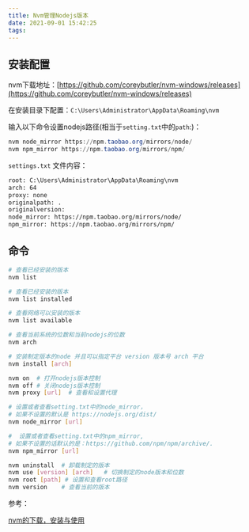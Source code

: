 ```yaml
---
title: Nvm管理Nodejs版本
date: 2021-09-01 15:42:25
tags:
---
```


## 安装配置

nvm下载地址：[https://github.com/coreybutler/nvm-windows/releases](https://github.com/coreybutler/nvm-windows/releases)

在安装目录下配置：`C:\Users\Administrator\AppData\Roaming\nvm`

输入以下命令设置nodejs路径(相当于`setting.txt`中的`path`:)：

```ps1
nvm node_mirror https://npm.taobao.org/mirrors/node/
nvm npm_mirror https://npm.taobao.org/mirrors/npm/
```

`settings.txt` 文件内容：

```txt
root: C:\Users\Administrator\AppData\Roaming\nvm
arch: 64
proxy: none
originalpath: .
originalversion: 
node_mirror: https://npm.taobao.org/mirrors/node/
npm_mirror: https://npm.taobao.org/mirrors/npm/
```

## 命令

```sh
# 查看已经安装的版本
nvm list

# 查看已经安装的版本
nvm list installed

# 查看网络可以安装的版本
nvm list available

# 查看当前系统的位数和当前nodejs的位数
nvm arch 

# 安装制定版本的node 并且可以指定平台 version 版本号 arch 平台
nvm install [arch]

nvm on  # 打开nodejs版本控制
nvm off # 关闭nodejs版本控制
nvm proxy [url]  # 查看和设置代理

# 设置或者查看setting.txt中的node_mirror，
# 如果不设置的默认是 https://nodejs.org/dist/
nvm node_mirror [url]

#  设置或者查看setting.txt中的npm_mirror,
# 如果不设置的话默认的是：https://github.com/npm/npm/archive/.
nvm npm_mirror [url]

nvm uninstall  # 卸载制定的版本
nvm use [version] [arch]   # 切换制定的node版本和位数
nvm root [path] # 设置和查看root路径
nvm version    # 查看当前的版本
```

参考：

[nvm的下载，安装与使用](https://blog.csdn.net/qq_44401643/article/details/90400626)